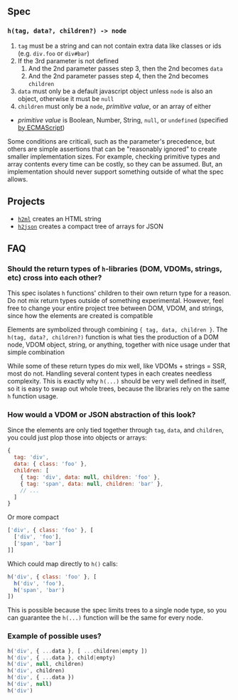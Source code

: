 
## Spec

### `h(tag, data?, children?) -> node`

1. `tag` must be a string and can not contain extra data like classes or ids (e.g. `div.foo` or `div#bar`)
2. If the 3rd parameter is not defined
    1. And the 2nd parameter passes step 3, then the 2nd becomes `data`
    2. And the 2nd parameter passes step 4, then the 2nd becomes `children`
3. `data` must only be a default javascript object unless `node` is also an object, otherwise it must be `null`
4. `children` must only be a `node`, _primitive value_, or an array of either

- _primitive value_ is Boolean, Number, String, `null`, or `undefined` (specified [by ECMAScript](https://www.ecma-international.org/ecma-262/5.1/#sec-4.3.2))

Some conditions are criticali, such as the parameter's precedence, but others are simple assertions that can be "reasonably ignored" to create smaller implementation sizes. For example, checking primitive types and array contents every time can be costly, so they can be assumed. But, an implementation should never support something outside of what the spec allows.

## Projects

 - [`h2ml`](https://github.com/hyper2/h2ml) creates an HTML string
 - [`h2json`](https://github.com/hyper2/h2json) creates a compact tree of arrays for JSON

## FAQ

### Should the return types of `h`-libraries (DOM, VDOMs, strings, etc) cross into each other?

This spec isolates `h` functions' children to their own return type for a reason.
Do not mix return types outside of something experimental. However, feel free to change your entire project tree between DOM, VDOM, and strings, since how the elements are created is compatible

Elements are symbolized through combining `{ tag, data, children }`.
The `h(tag, data?, children?)` function is what ties the production of a DOM node, VDOM object, string, or anything, together with nice usage under that simple combination

While some of these return types do mix well, like VDOMs + strings = SSR, most do not. Handling several content types in each creates needless complexity.
This is exactly why `h(...)` should be very well defined in itself, so it is easy to swap out whole trees, because the libraries rely on the same `h` function usage.

### How would a VDOM or JSON abstraction of this look?

Since the elements are only tied together through `tag`, `data`, and `children`, you could just plop those into objects or arrays:

```js
{
  tag: 'div',
  data: { class: 'foo' },
  children: [
    { tag: 'div', data: null, children: 'foo' },
    { tag: 'span', data: null, children: 'bar' },
    // ...
  ]
}
```

Or more compact

```js
['div', { class: 'foo' }, [
  ['div', 'foo'],
  ['span', 'bar']
]]
```

Which could map directly to `h()` calls:

```js
h('div', { class: 'foo' }, [
  h('div', 'foo'),
  h('span', 'bar')
])
```

This is possible because the spec limits trees to a single node type, so you can guarantee the `h(...)` function will be the same for every node.

### Example of possible uses?

```js
h('div', { ...data }, [ ...children|empty ])
h('div', { ...data }, child|empty)
h('div', null, children)
h('div', children)
h('div', { ...data })
h('div', null)
h('div')
```

